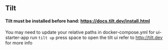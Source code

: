 ## Tilt

#### Tilt must be installed before hand: https://docs.tilt.dev/install.html

You may need to update your relative paths in docker-compose.yml for ui-starter-app
run `tilt up`
press space to open the tilt ui
refer to <a>http://tilt.dev</a> for more info

